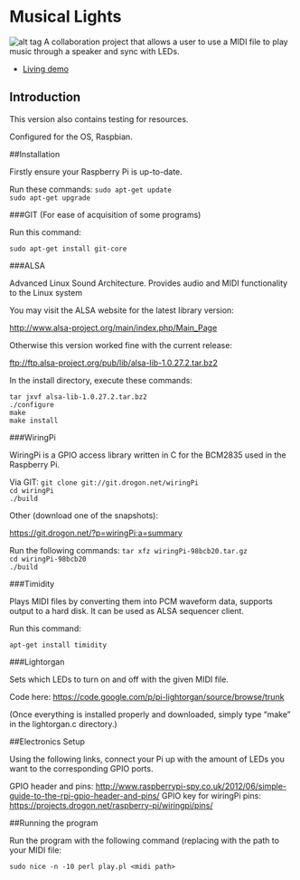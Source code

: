 # Musical Lights

![alt tag](https://github.com/s3331816/musical-lights/blob/master/img/IMG_0039.JPG?raw=true)
A collaboration project that allows a user to use a MIDI file to play music through a speaker and sync with LEDs.

- [Living demo](http://alvarotrigo.com/fullPage/)

## Introduction

This version also contains testing for resources. 

Configured for the OS, Raspbian.

##Installation

Firstly ensure your Raspberry Pi is up-to-date.	

Run these commands:
`sudo apt-get update`  
`sudo apt-get upgrade`  

###GIT (For ease of acquisition of some programs)

Run this command:

`sudo apt-get install git-core`  

###ALSA

Advanced Linux Sound Architecture. Provides audio and MIDI functionality to the Linux 
system

You may visit the ALSA website for the latest library version: 

http://www.alsa-project.org/main/index.php/Main_Page

Otherwise this version worked fine with the current release:

ftp://ftp.alsa-project.org/pub/lib/alsa-lib-1.0.27.2.tar.bz2

In the install directory, execute these commands:

`tar jxvf alsa-lib-1.0.27.2.tar.bz2`  
`./configure`  
`make`  
`make install`  

###WiringPi

WiringPi is a GPIO access library written in C for the BCM2835 used in the Raspberry Pi. 

Via GIT:
`git clone git://git.drogon.net/wiringPi`  
`cd wiringPi`  
`./build`  

Other (download one of the snapshots):

https://git.drogon.net/?p=wiringPi;a=summary

Run the following commands:
`tar xfz wiringPi-98bcb20.tar.gz`  
`cd wiringPi-98bcb20`  
`./build`  

###Timidity

Plays MIDI files by converting them into PCM waveform data, supports output to a hard disk. It can be used as ALSA sequencer client.

Run this command:

`apt-get install timidity`  

###Lightorgan

Sets which LEDs to turn on and off with the given MIDI file.	

Code here: https://code.google.com/p/pi-lightorgan/source/browse/trunk

(Once everything is installed properly and downloaded, simply type “make” in the lightorgan.c directory.)


##Electronics Setup

Using the following links, connect your Pi up with the amount of LEDs you want to the corresponding GPIO ports.

GPIO header and pins: http://www.raspberrypi-spy.co.uk/2012/06/simple-guide-to-the-rpi-gpio-header-and-pins/
GPIO key for wiringPi pins: https://projects.drogon.net/raspberry-pi/wiringpi/pins/

##Running the program

Run the program with the following command (replacing <midi path> with the path to your MIDI file:

`sudo nice -n -10 perl play.pl <midi path>`  
